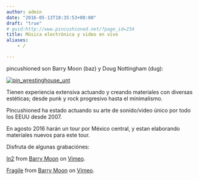 ```yaml
---
author: admin
date: "2016-05-13T18:35:53+00:00"
draft: "true"
# guid:http://www.pincushioned.net/?page_id=234
title: Música electrónica y video en vivo
aliases:
    - /

---
```

pincushioned son Barry Moon (baz) y Doug Nottingham (dug):

[![pin_wrestinghouse_unt](/wp-content/uploads/2016/05/pin_wrestinghouse_unt.jpg)](/wp-content/uploads/2016/05/pin_wrestinghouse_unt.jpg)

Tienen experiencia extensiva actuando y creando materiales con diversas estéticas; desde punk y rock progresivo hasta el minimalismo.

Pincushioned ha estado actuando su arte de sonido/video único por todo los EEUU desde 2007.

En agosto 2016 harán un tour por México central, y estan elaborando materiales nuevos para este tour.

Disfruta de algunas grabaciónes:

[In2](https://vimeo.com/71528855) from [Barry Moon](https://vimeo.com/user1265178) on [Vimeo](https://vimeo.com).

[Fragile](https://vimeo.com/71528478) from [Barry Moon](https://vimeo.com/user1265178) on [Vimeo](https://vimeo.com).
